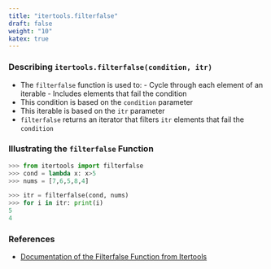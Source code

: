 ```yaml
---
title: "itertools.filterfalse"
draft: false
weight: "10"
katex: true
---
```


### Describing `itertools.filterfalse(condition, itr)`
- The `filterfalse` function is used to:
        - Cycle through each element of an iterable
        - Includes elements that fail the condition
- This condition is based on the `condition` parameter
- This iterable is based on the `itr` parameter
- `filterfalse` returns an iterator that filters `itr` elements that fail the `condition`

### Illustrating the `filterfalse` Function

```python
>>> from itertools import filterfalse
>>> cond = lambda x: x>5
>>> nums = [7,6,5,8,4]

>>> itr = filterfalse(cond, nums)
>>> for i in itr: print(i)
5
4
```

### References
- [Documentation of the Filterfalse Function from Itertools](https://docs.python.org/3/library/itertools.html#itertools.filterfalse)
